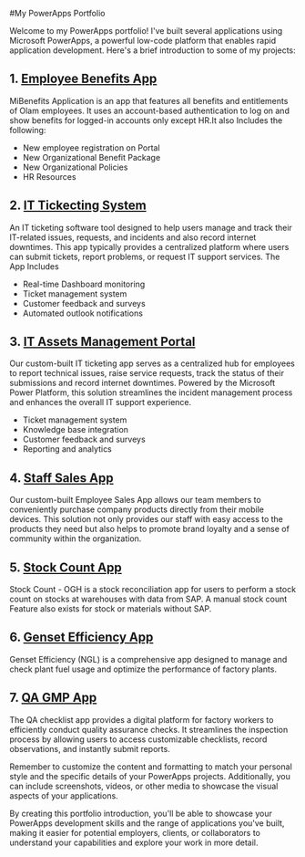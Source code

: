 #My PowerApps Portfolio

Welcome to my PowerApps portfolio! I've built several applications using Microsoft PowerApps, a powerful low-code platform that enables rapid application development. Here's a brief introduction to some of my projects:

## 1. [Employee Benefits App](https://github.com/MaxwellNanaCio/Employee-Benefits-App/commits?author=MaxwellNanaCio)
MiBenefits Application is an app that features all benefits and entitlements of Olam employees. It uses an account-based authentication to log on and show benefits for logged-in accounts only except HR.It also Includes the following:
- New employee registration on Portal
- New Organizational Benefit Package
- New Organizational Policies
- HR Resources

## 2. [IT Tickecting System](https://github.com/your-username/inventory-management-app)
An IT ticketing software tool designed to help users manage and track their IT-related issues, requests, and incidents and also record internet downtimes. This app typically provides a centralized platform where users can submit tickets, report problems, or request IT support services. The App Includes
- Real-time Dashboard monitoring
- Ticket management system
- Customer feedback and surveys
- Automated outlook notifications

## 3. [IT Assets Management Portal](https://github.com/your-username/customer-service-app)
Our custom-built IT ticketing app serves as a centralized hub for employees to report technical issues, raise service requests, track the status of their submissions and record internet downtimes. Powered by the Microsoft Power Platform, this solution streamlines the incident management process and enhances the overall IT support experience.
- Ticket management system
- Knowledge base integration
- Customer feedback and surveys
- Reporting and analytics

## 4. [Staff Sales App](https://github.com/your-username/sales-pipeline-app)
Our custom-built Employee Sales App allows our team members to conveniently purchase company products directly from their mobile devices. This solution not only provides our staff with easy access to the products they need but also helps to promote brand loyalty and a sense of community within the organization.

## 5. [Stock Count App](https://github.com/your-username/event-management-app)
Stock Count - OGH is a stock reconciliation app for users to perform a stock count on stocks at warehouses with data from SAP. A manual stock count Feature also exists for stock or materials without SAP.


## 6. [Genset Efficiency App](https://github.com/your-username/event-management-app)
Genset Efficiency (NGL) is a comprehensive app designed to manage and check plant fuel usage and optimize the performance of factory plants.


## 7. [QA GMP App](https://github.com/your-username/event-management-app)
The QA checklist app provides a digital platform for factory workers to efficiently conduct quality assurance checks. It streamlines the inspection process by allowing users to access customizable checklists, record observations, and instantly submit reports.

Remember to customize the content and formatting to match your personal style and the specific details of your PowerApps projects. Additionally, you can include screenshots, videos, or other media to showcase the visual aspects of your applications.

By creating this portfolio introduction, you'll be able to showcase your PowerApps development skills and the range of applications you've built, making it easier for potential employers, clients, or collaborators to understand your capabilities and explore your work in more detail.
